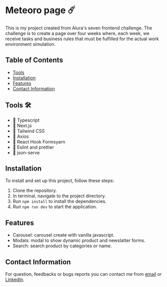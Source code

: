 # Meteoro page ☄️

This is my project created from Alura's seven frontend challenge. The challenge is to create a page over four weeks where, each week, we receive tasks and business rules that must be fulfilled for the actual work environment simulation.

## Table of Contents
- [Tools](#Tools)
- [Installation](#installation)
- [Features](#features)
- [Contact Information](#contact-information)

## Tools 🛠️

-  🔨 Typescript
-  🔨 Next.js 
-  🔨 Tailwind CSS 
-  🔨 Axios 
-  🔨 React Hook Formsyarn 
-  🔨 Eslint and prettier
-  🔨 json-serve 

## Installation

To install and set up this project, follow these steps:

1. Clone the repository.
2. In terminal, navigate to the project directory.
3. Run `npm install` to install the dependencies.
5. Run `npm run dev` to start the application.

## Features

- Carousel: carousel create with vanilla javascript.
- Modals: modal to show dynamic product and newslatter forms.
- Search: search product by categories or name.

## Contact Information

For question, feedbacks or bugs reports you can contact me from [email](caulicons.jobs@gmail.com) or [LinkedIn]([https://www.instagram.com/caulicons](https://www.linkedin.com/in/vitor-oliveira-7aa003238/)https://www.linkedin.com/in/vitor-oliveira-7aa003238/).
